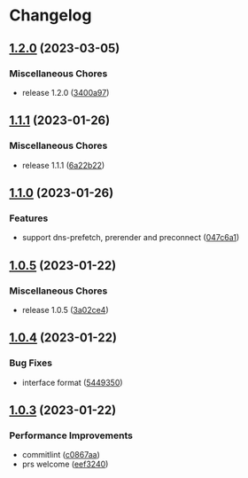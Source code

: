 # Changelog

## [1.2.0](https://github.com/robot12580/resource-hint-webpack-plugin/compare/v1.1.1...v1.2.0) (2023-03-05)


### Miscellaneous Chores

* release 1.2.0 ([3400a97](https://github.com/robot12580/resource-hint-webpack-plugin/commit/3400a972a943991848a60728903b8cbde5dca223))

## [1.1.1](https://github.com/robot12580/resource-hint-webpack-plugin/compare/v1.1.0...v1.1.1) (2023-01-26)


### Miscellaneous Chores

* release 1.1.1 ([6a22b22](https://github.com/robot12580/resource-hint-webpack-plugin/commit/6a22b2297910b6b4737c7d9e9391887cdbf8a18a))

## [1.1.0](https://github.com/robot12580/resource-hint-webpack-plugin/compare/v1.0.5...v1.1.0) (2023-01-26)


### Features

* support dns-prefetch, prerender and preconnect ([047c6a1](https://github.com/robot12580/resource-hint-webpack-plugin/commit/047c6a19dcf0f9ecc9e4ea676f0d8bb3437be284))

## [1.0.5](https://github.com/robot12580/resource-hint-webpack-plugin/compare/v1.0.4...v1.0.5) (2023-01-22)


### Miscellaneous Chores

* release 1.0.5 ([3a02ce4](https://github.com/robot12580/resource-hint-webpack-plugin/commit/3a02ce4650139828f6fa8402f4b5159e0eae4e2b))

## [1.0.4](https://github.com/robot12580/resource-hint-webpack-plugin/compare/v1.0.3...v1.0.4) (2023-01-22)


### Bug Fixes

* interface format ([5449350](https://github.com/robot12580/resource-hint-webpack-plugin/commit/54493503ec820f7e6023a5d33899633aca1c3ee3))

## [1.0.3](https://github.com/robot12580/resource-hint-webpack-plugin/compare/v1.0.2...v1.0.3) (2023-01-22)


### Performance Improvements

* commitlint ([c0867aa](https://github.com/robot12580/resource-hint-webpack-plugin/commit/c0867aa6942330e1df30189d8a197b0ce9803420))
* prs welcome ([eef3240](https://github.com/robot12580/resource-hint-webpack-plugin/commit/eef32404e0c616d3211977fc4dc94911af2076de))
